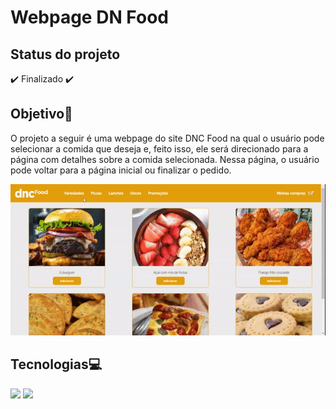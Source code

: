 
# Webpage DN Food

## Status do projeto

✔️ Finalizado ✔️

## Objetivo🎯
O projeto a seguir é uma webpage do site DNC Food na qual o usuário pode selecionar a comida que deseja e, feito isso, ele será direcionado para a página com detalhes sobre a comida selecionada. Nessa página, o usuário pode voltar para a página inicial ou finalizar o pedido. 

<img src="src/assets/demo.gif">

## Tecnologias💻

<p>
<img src="https://img.shields.io/badge/React-20232A?style=for-the-badge&logo=react&logoColor=61DAFB"> <img src="https://img.shields.io/badge/Sass-CC6699?style=for-the-badge&logo=sass&logoColor=white">
</p>
